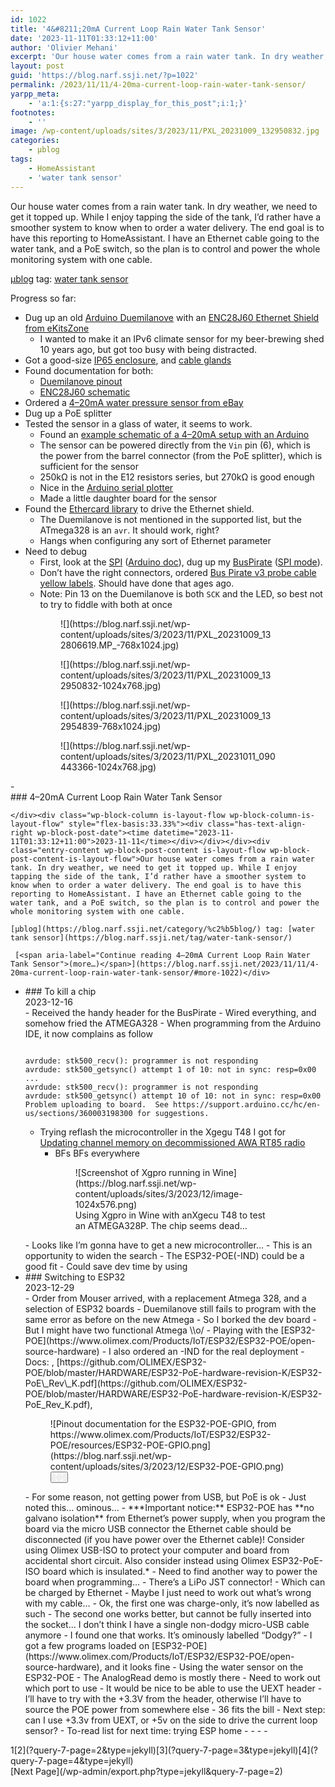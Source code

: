 ```yaml
---
id: 1022
title: '4&#8211;20mA Current Loop Rain Water Tank Sensor'
date: '2023-11-11T01:33:12+11:00'
author: 'Olivier Mehani'
excerpt: 'Our house water comes from a rain water tank. In dry weather, we need to get it topped up. While I enjoy tapping the side of the tank, I''d rather have a smoother system to know when to order a water delivery. The end goal is to have this reporting to HomeAssistant.'
layout: post
guid: 'https://blog.narf.ssji.net/?p=1022'
permalink: /2023/11/11/4-20ma-current-loop-rain-water-tank-sensor/
yarpp_meta:
    - 'a:1:{s:27:"yarpp_display_for_this_post";i:1;}'
footnotes:
    - ''
image: /wp-content/uploads/sites/3/2023/11/PXL_20231009_132950832.jpg
categories:
    - µblog
tags:
    - HomeAssistant
    - 'water tank sensor'
---
```


Our house water comes from a rain water tank. In dry weather, we need to get it topped up. While I enjoy tapping the side of the tank, I’d rather have a smoother system to know when to order a water delivery. The end goal is to have this reporting to HomeAssistant. I have an Ethernet cable going to the water tank, and a PoE switch, so the plan is to control and power the whole monitoring system with one cable.

[µblog](https://blog.narf.ssji.net/category/%c2%b5blog/) tag: [water tank sensor](https://blog.narf.ssji.net/tag/water-tank-sensor/)

Progress so far:

- Dug up an old [Arduino Duemilanove](https://docs.arduino.cc/retired/boards/arduino-duemilanove) with an [ENC28J60 Ethernet Shield from eKitsZone](https://web.archive.org/web/20101231232442/http://www.ekitszone.com/)
    - I wanted to make it an IPv6 climate sensor for my beer-brewing shed 10 years ago, but got too busy with being distracted.
- Got a good-size [IP65 enclosure](https://www.jaycar.com.au/polycarbonate-enclosure-with-mounting-flange-171-w-x-121-d-x-55-h-mm/p/HB6219), and [cable glands](https://www.jaycar.com.au/10-14mm-dia-waterproof-cable-glands-pack-of-2/p/HP0736)
- Found documentation for both: 
    - [Duemilanove pinout](http://embdedsystems.blogspot.com/2013/11/arduino-duemilanove-pinout.html)
    - [ENC28J60 schematic](https://web.archive.org/web/20101122094127/http://www.ekitszone.com/download/enc28j60-schematic.pdf)
- Ordered a [4–20mA water pressure sensor from eBay](https://www.ebay.com.au/itm/284726104843)
- Dug up a PoE splitter
- Tested the sensor in a glass of water, it seems to work. 
    - Found an [example schematic of a 4–20mA setup with an Arduino](https://circuits4you.com/2016/05/13/arduino-4-20mamp-current-loop/)
    - The sensor can be powered directly from the `Vin` pin (6), which is the power from the barrel connector (from the PoE splitter), which is sufficient for the sensor
    - 250kΩ is not in the E12 resistors series, but 270kΩ is good enough
    - Nice in the [Arduino serial plotter](https://www.ebay.com.au/itm/284726104843)
    - Made a little daughter board for the sensor
- Found the [Ethercard library](https://www.arduino.cc/reference/en/libraries/ethercard/) to drive the Ethernet shield. 
    - The Duemilanove is not mentioned in the supported list, but the ATmega328 is an `avr`. It should work, right?
    - Hangs when configuring any sort of Ethernet parameter
- Need to debug 
    - First, look at the [SPI](https://en.wikipedia.org/wiki/Serial_Peripheral_Interface) ([Arduino doc](https://docs.arduino.cc/learn/communication/spi)), dug up my [BusPirate](http://dangerousprototypes.com/docs/Bus_Pirate_v3.5) ([SPI mode](http://dangerousprototypes.com/blog/bus-pirate-manual/bus-pirate-spi-guide/)).
    - Don’t have the right connectors, ordered [Bus Pirate v3 probe cable yellow labels](http://dirtypcbs.com/store/designer/details/ian/69/bus-pirate-v3-probe-cable-yellow-labels). Should have done that ages ago.
    - Note: Pin 13 on the Duemilanove is both `SCK` and the LED, so best not to try to fiddle with both at once

<figure class="wp-block-gallery has-nested-images columns-default is-cropped wp-block-gallery-1 is-layout-flex wp-block-gallery-is-layout-flex"><figure class="wp-block-image size-large">![](https://blog.narf.ssji.net/wp-content/uploads/sites/3/2023/11/PXL_20231009_132806619.MP_-768x1024.jpg)</figure><figure class="wp-block-image size-large">![](https://blog.narf.ssji.net/wp-content/uploads/sites/3/2023/11/PXL_20231009_132950832-1024x768.jpg)</figure><figure class="wp-block-image size-large">![](https://blog.narf.ssji.net/wp-content/uploads/sites/3/2023/11/PXL_20231009_132954839-768x1024.jpg)</figure><figure class="wp-block-image size-large">![](https://blog.narf.ssji.net/wp-content/uploads/sites/3/2023/11/PXL_20231011_090443366-1024x768.jpg)</figure></figure><div class="wp-block-query is-layout-flow wp-block-query-is-layout-flow">- <div class="wp-block-columns is-layout-flex wp-container-core-columns-is-layout-1 wp-block-columns-is-layout-flex"><div class="wp-block-column is-layout-flow wp-block-column-is-layout-flow" style="flex-basis:66.66%">### 4–20mA Current Loop Rain Water Tank Sensor
    
    </div><div class="wp-block-column is-layout-flow wp-block-column-is-layout-flow" style="flex-basis:33.33%"><div class="has-text-align-right wp-block-post-date"><time datetime="2023-11-11T01:33:12+11:00">2023-11-11</time></div></div></div><div class="entry-content wp-block-post-content is-layout-flow wp-block-post-content-is-layout-flow">Our house water comes from a rain water tank. In dry weather, we need to get it topped up. While I enjoy tapping the side of the tank, I’d rather have a smoother system to know when to order a water delivery. The end goal is to have this reporting to HomeAssistant. I have an Ethernet cable going to the water tank, and a PoE switch, so the plan is to control and power the whole monitoring system with one cable.
    
    [µblog](https://blog.narf.ssji.net/category/%c2%b5blog/) tag: [water tank sensor](https://blog.narf.ssji.net/tag/water-tank-sensor/)
    
     [<span aria-label="Continue reading 4–20mA Current Loop Rain Water Tank Sensor">(more…)</span>](https://blog.narf.ssji.net/2023/11/11/4-20ma-current-loop-rain-water-tank-sensor/#more-1022)</div>
- <div class="wp-block-columns is-layout-flex wp-container-core-columns-is-layout-2 wp-block-columns-is-layout-flex"><div class="wp-block-column is-layout-flow wp-block-column-is-layout-flow" style="flex-basis:66.66%">### To kill a chip
    
    </div><div class="wp-block-column is-layout-flow wp-block-column-is-layout-flow" style="flex-basis:33.33%"><div class="has-text-align-right wp-block-post-date"><time datetime="2023-12-16T00:04:13+11:00">2023-12-16</time></div></div></div><div class="entry-content wp-block-post-content is-layout-flow wp-block-post-content-is-layout-flow">
    - Received the handy header for the BusPirate
    - Wired everything, and somehow fried the ATMEGA328 
        - When programming from the Arduino IDE, it now complains as follow
    
    ```
    
    avrdude: stk500_recv(): programmer is not responding
    avrdude: stk500_getsync() attempt 1 of 10: not in sync: resp=0x00
    ...
    avrdude: stk500_recv(): programmer is not responding
    avrdude: stk500_getsync() attempt 10 of 10: not in sync: resp=0x00
    Problem uploading to board.  See https://support.arduino.cc/hc/en-us/sections/360003198300 for suggestions.
    ```
    
    
    - Trying reflash the microcontroller in the Xgegu T48 I got for [Updating channel memory on decommissioned AWA RT85 radio](https://blog.narf.ssji.net/2023/11/25/updating-channel-memory-awa-rt85-ham-radio/)
        - BFs BFs everywhere
    
    <figure class="wp-block-gallery has-nested-images columns-default is-cropped wp-block-gallery-2 is-layout-flex wp-block-gallery-is-layout-flex"><figure class="wp-block-image size-large">![Screenshot of Xgpro running in Wine](https://blog.narf.ssji.net/wp-content/uploads/sites/3/2023/12/image-1024x576.png)<figcaption class="wp-element-caption">Using Xgpro in Wine with anXgecu T48 to test an ATMEGA328P. The chip seems dead…</figcaption></figure></figure>
    - Looks like I’m gonna have to get a new microcontroller… 
        - This is an opportunity to widen the search 
            - The ESP32-POE(-IND) could be a good fit <https://www.olimex.com/Products/IoT/ESP32/ESP32-POE/open-source-hardware> <https://au.mouser.com/ProductDetail/Olimex-Ltd/ESP32-POE?qs=unwgFEO1A6tUQVMxdOBsBw%3D%3D >
                - Could save dev time by using <https://esphome.io/ > <https://mastodon.social/@flameeyes/111360625680537907>
    
    </div>
- <div class="wp-block-columns is-layout-flex wp-container-core-columns-is-layout-3 wp-block-columns-is-layout-flex"><div class="wp-block-column is-layout-flow wp-block-column-is-layout-flow" style="flex-basis:66.66%">### Switching to ESP32
    
    </div><div class="wp-block-column is-layout-flow wp-block-column-is-layout-flow" style="flex-basis:33.33%"><div class="has-text-align-right wp-block-post-date"><time datetime="2023-12-29T00:05:44+11:00">2023-12-29</time></div></div></div><div class="entry-content wp-block-post-content is-layout-flow wp-block-post-content-is-layout-flow">
    - Order from Mouser arrived, with a replacement Atmega 328, and a selection of ESP32 boards
    - Duemilanove still fails to program with the same error as before on the new Atmega 
        - So I borked the dev board
        - But I might have two functional Atmega \\o/
    - Playing with the [ESP32-POE](https://www.olimex.com/Products/IoT/ESP32/ESP32-POE/open-source-hardware)
        - I also ordered an -IND for the real deployment
        - Docs: <https://www.olimex.com/Products/IoT/ESP32/ESP32-POE/resources/ESP32-POE-GPIO.png>, [https://github.com/OLIMEX/ESP32-POE/blob/master/HARDWARE/ESP32-PoE-hardware-revision-K/ESP32-PoE\_Rev\_K.pdf](https://github.com/OLIMEX/ESP32-POE/blob/master/HARDWARE/ESP32-PoE-hardware-revision-K/ESP32-PoE_Rev_K.pdf), <https://github.com/OLIMEX/ESP32-POE/blob/master/DOCUMENTS/ESP32-POE-user-manual.pdf>
    
    <figure class="wp-block-image size-full wp-lightbox-container" data-wp-context="{"imageId":"6770cbdcf3117"}" data-wp-interactive="core/image">![Pinout documentation for the ESP32-POE-GPIO, from https://www.olimex.com/Products/IoT/ESP32/ESP32-POE/resources/ESP32-POE-GPIO.png](https://blog.narf.ssji.net/wp-content/uploads/sites/3/2023/12/ESP32-POE-GPIO.png)<button aria-haspopup="dialog" aria-label="Enlarge image: Pinout documentation for the ESP32-POE-GPIO, from https://www.olimex.com/Products/IoT/ESP32/ESP32-POE/resources/ESP32-POE-GPIO.png" class="lightbox-trigger" data-wp-init="callbacks.initTriggerButton" data-wp-on-async--click="actions.showLightbox" data-wp-style--right="state.imageButtonRight" data-wp-style--top="state.imageButtonTop" type="button"> <svg fill="none" height="12" viewbox="0 0 12 12" width="12" xmlns="http://www.w3.org/2000/svg"><path d="M2 0a2 2 0 0 0-2 2v2h1.5V2a.5.5 0 0 1 .5-.5h2V0H2Zm2 10.5H2a.5.5 0 0 1-.5-.5V8H0v2a2 2 0 0 0 2 2h2v-1.5ZM8 12v-1.5h2a.5.5 0 0 0 .5-.5V8H12v2a2 2 0 0 1-2 2H8Zm2-12a2 2 0 0 1 2 2v2h-1.5V2a.5.5 0 0 0-.5-.5H8V0h2Z" fill="#fff"></path></svg></button></figure>
    - For some reason, not getting power from USB, but PoE is ok 
        - Just noted this… ominous… 
            - ***Important notice:** ESP32-POE has **no galvano isolation** from Ethernet’s power supply, when you program the board via the micro USB connector the Ethernet cable should be disconnected (if you have power over the Ethernet cable)! Consider using Olimex USB-ISO to protect your computer and board from accidental short circuit. Also consider instead using Olimex ESP32-PoE-ISO board which is insulated.*
            - Need to find another way to power the board when programming…
            - There’s a LiPo JST connector! 
                - Which can be charged by Ethernet
            - Maybe I just need to work out what’s wrong with my cable… 
                - Ok, the first one was charge-only, it’s now labelled as such
                - The second one works better, but cannot be fully inserted into the socket… I don’t think I have a single non-dodgy micro-USB cable anymore 
                    - I found one that works. It’s ominously labelled “Dodgy?”
        - I got a few programs loaded on [ESP32-POE](https://www.olimex.com/Products/IoT/ESP32/ESP32-POE/open-source-hardware), and it looks fine
    - Using the water sensor on the ESP32-POE 
        - The AnalogRead demo is mostly there
        - Need to work out which port to use 
            - It would be nice to be able to use the UEXT header 
                - I’ll have to try with the +3.3V from the header, otherwise I’ll have to source the POE power from somewhere else
                - 36 fits the bill
    - Next step: can I use +3.3v from UEXT, or +5v on the side to drive the current loop sensor?
    - To-read list for next time: trying ESP home 
        - <https://esphome.io/components/sensor/adc>
        - <https://www.pieterbrinkman.com/2022/02/02/build-a-cheap-water-usage-sensor-using-esphome-home-assistant-and-a-proximity-sensor/>
        - <https://www.pieterbrinkman.com/2022/01/01/2022-update-flash-esphome-on-esp32-esp2866-nodemcu-board/>
        - <https://github.com/esphome/esphome-flasher/releases>
    
    </div>

<nav aria-label="Pagination" class="wp-block-query-pagination is-layout-flex wp-block-query-pagination-is-layout-flex"><div class="wp-block-query-pagination-numbers"><span aria-current="page" class="page-numbers current">1</span>[2](?query-7-page=2&type=jekyll)[3](?query-7-page=3&type=jekyll)[4](?query-7-page=4&type=jekyll)</div>[Next Page](/wp-admin/export.php?type=jekyll&query-7-page=2)</nav></div>